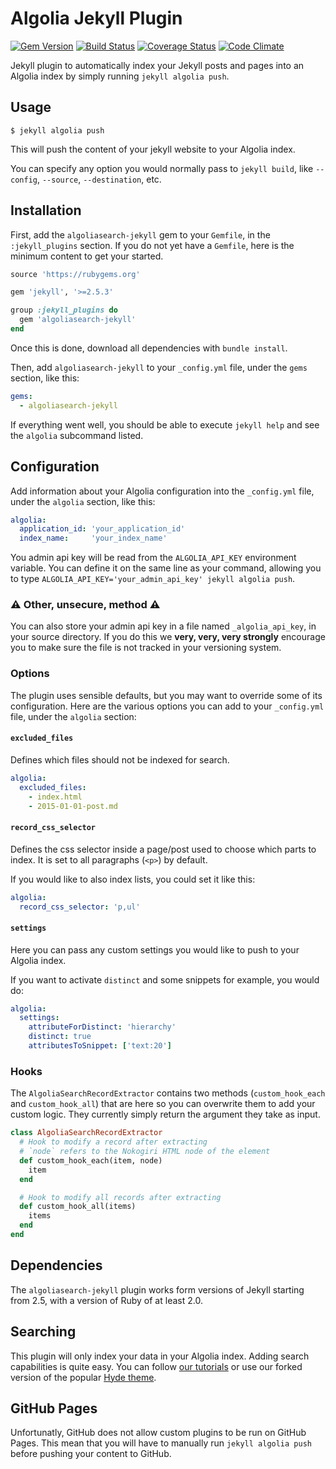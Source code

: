 # Algolia Jekyll Plugin 

[![Gem Version](https://badge.fury.io/rb/algoliasearch-jekyll.svg)](http://badge.fury.io/rb/algoliasearch-jekyll)
[![Build Status](https://travis-ci.org/algolia/algoliasearch-jekyll.svg?branch=master)](https://travis-ci.org/algolia/algoliasearch-jekyll)
[![Coverage Status](https://coveralls.io/repos/algolia/algoliasearch-jekyll/badge.svg?branch=master&service=github)](https://coveralls.io/github/algolia/algoliasearch-jekyll?branch=master)
[![Code Climate](https://codeclimate.com/github/algolia/algoliasearch-jekyll/badges/gpa.svg)](https://codeclimate.com/github/algolia/algoliasearch-jekyll)

Jekyll plugin to automatically index your Jekyll posts and pages into an
Algolia index by simply running `jekyll algolia push`.

## Usage

```shell
$ jekyll algolia push
```

This will push the content of your jekyll website to your Algolia index.

You can specify any option you would normally pass to `jekyll build`, like
`--config`, `--source`, `--destination`, etc.

## Installation

First, add the `algoliasearch-jekyll` gem to your `Gemfile`, in the
`:jekyll_plugins` section. If you do not yet have a `Gemfile`, here is the
minimum content to get your started.

```ruby
source 'https://rubygems.org'

gem 'jekyll', '>=2.5.3'

group :jekyll_plugins do
  gem 'algoliasearch-jekyll'
end
```

Once this is done, download all dependencies with `bundle install`. 

Then, add `algoliasearch-jekyll` to your `_config.yml` file, under the `gems`
section, like this:

```yaml
gems:
  - algoliasearch-jekyll
```

If everything went well, you should be able to execute `jekyll help` and see the
`algolia` subcommand listed.

## Configuration

Add information about your Algolia configuration into the `_config.yml` file,
under the `algolia` section, like this:

```yaml
algolia:
  application_id: 'your_application_id'
  index_name:     'your_index_name'
```

You admin api key will be read from the `ALGOLIA_API_KEY` environment variable.
You can define it on the same line as your command, allowing you to type
`ALGOLIA_API_KEY='your_admin_api_key' jekyll algolia push`.

### ⚠ Other, unsecure, method ⚠

You can also store your admin api key in a file named `_algolia_api_key`, in
your source directory. If you do this we __very, very, very strongly__ encourage
you to make sure the file is not tracked in your versioning system.

### Options

The plugin uses sensible defaults, but you may want to override some of its
configuration. Here are the various options you can add to your `_config.yml`
file, under the `algolia` section:

#### `excluded_files`

Defines which files should not be indexed for search.

```yml
algolia:
  excluded_files:
    - index.html
    - 2015-01-01-post.md
```

#### `record_css_selector`

Defines the css selector inside a page/post used to choose which parts to index.
It is set to all paragraphs (`<p>`) by default.

If you would like to also index lists, you could set it like this:

```yml
algolia:
  record_css_selector: 'p,ul'
```

#### `settings`

Here you can pass any custom settings you would like to push to your Algolia
index.

If you want to activate `distinct` and some snippets for example, you would do:

```yml
algolia:
  settings:
    attributeForDistinct: 'hierarchy'
    distinct: true
    attributesToSnippet: ['text:20']
```

### Hooks

The `AlgoliaSearchRecordExtractor` contains two methods (`custom_hook_each` and
`custom_hook_all`) that are here so you can overwrite them to add your custom
logic. They currently simply return the argument they take as input.

```ruby
class AlgoliaSearchRecordExtractor
  # Hook to modify a record after extracting
  # `node` refers to the Nokogiri HTML node of the element
  def custom_hook_each(item, node)
    item
  end

  # Hook to modify all records after extracting
  def custom_hook_all(items)
    items
  end
end
```

## Dependencies

The `algoliasearch-jekyll` plugin works form versions of Jekyll starting from
2.5, with a version of Ruby of at least 2.0.

## Searching

This plugin will only index your data in your Algolia index. Adding search
capabilities is quite easy. You can follow [our tutorials][1] or use our forked
version of the popular [Hyde theme][2].

## GitHub Pages

Unfortunatly, GitHub does not allow custom plugins to be run on GitHub Pages.
This mean that you will have to manually run `jekyll algolia push` before
pushing your content to GitHub.


[1]: https://www.algolia.com/doc/javascript
[2]: https://github.com/algolia/hyde
